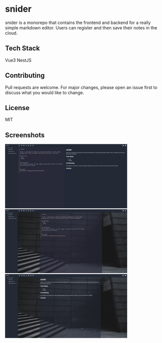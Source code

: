 # snider
snider is a monorepo that contains the frontend and backend for a really simple markdown editor. Users can register and then save their notes in the cloud.

## Tech Stack
Vue3
NestJS

## Contributing
Pull requests are welcome. For major changes, please open an issue first to discuss  what you would like to change.

## License
MIT

## Screenshots
<p float="left">
  <img src="./docs/img/screenshot_1.png" width="400" />
  <img src="./docs/img/screenshot_2.png" width="400" />
  <img src="./docs/img/screenshot_3.png" width="400" />
</p>